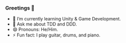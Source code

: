 ### Greetings 👋
- 🌱 I’m currently learning Unity & Game Development.
- 💬 Ask me about TDD and DDD.
- 😄 Pronouns: He/Him.
- ⚡ Fun fact: I play guitar, drums, and piano.

<!--
**ewhipp/ewhipp** is a ✨ _special_ ✨ repository because its `README.md` (this file) appears on your GitHub profile.

Here are some ideas to get you started:
- 🔭 I’m currently working on ...
- 🌱 I’m currently learning ...
- 👯 I’m looking to collaborate on ...
- 🤔 I’m looking for help with ...
- 💬 Ask me about ...
- 📫 How to reach me: ...
- 😄 Pronouns: ...
- ⚡ Fun fact: ...
-->
